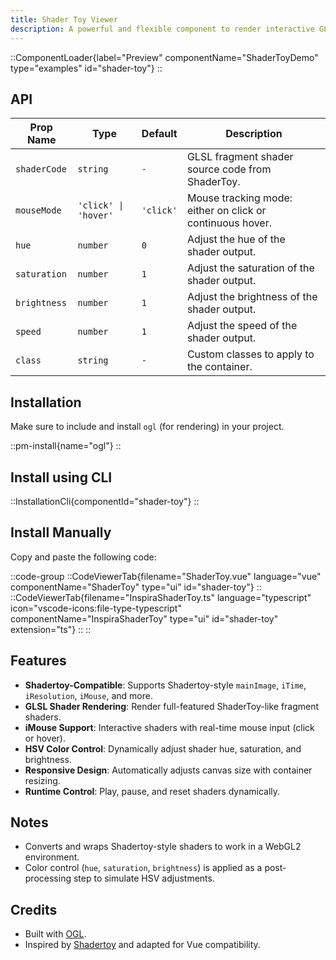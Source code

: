 ```yaml
---
title: Shader Toy Viewer
description: A powerful and flexible component to render interactive GLSL shaders from ShaderToy in the browser.
---
```


::ComponentLoader{label="Preview" componentName="ShaderToyDemo" type="examples" id="shader-toy"}
::

## API

| Prop Name    | Type                 | Default   | Description                                               |
| ------------ | -------------------- | --------- | --------------------------------------------------------- |
| `shaderCode` | `string`             | `-`       | GLSL fragment shader source code from ShaderToy.          |
| `mouseMode`  | `'click' \| 'hover'` | `'click'` | Mouse tracking mode: either on click or continuous hover. |
| `hue`        | `number`             | `0`       | Adjust the hue of the shader output.                      |
| `saturation` | `number`             | `1`       | Adjust the saturation of the shader output.               |
| `brightness` | `number`             | `1`       | Adjust the brightness of the shader output.               |
| `speed`      | `number`             | `1`       | Adjust the speed of the shader output.                    |
| `class`      | `string`             | `-`       | Custom classes to apply to the container.                 |

## Installation

Make sure to include and install `ogl` (for rendering) in your project.

::pm-install{name="ogl"}
::

## Install using CLI

::InstallationCli{componentId="shader-toy"}
::

## Install Manually

Copy and paste the following code:

::code-group
::CodeViewerTab{filename="ShaderToy.vue" language="vue" componentName="ShaderToy" type="ui" id="shader-toy"}
::
::CodeViewerTab{filename="InspiraShaderToy.ts" language="typescript" icon="vscode-icons:file-type-typescript" componentName="InspiraShaderToy" type="ui" id="shader-toy" extension="ts"}
::
::

## Features

- **Shadertoy-Compatible**: Supports Shadertoy-style `mainImage`, `iTime`, `iResolution`, `iMouse`, and more.
- **GLSL Shader Rendering**: Render full-featured ShaderToy-like fragment shaders.
- **iMouse Support**: Interactive shaders with real-time mouse input (click or hover).
- **HSV Color Control**: Dynamically adjust shader hue, saturation, and brightness.
- **Responsive Design**: Automatically adjusts canvas size with container resizing.
- **Runtime Control**: Play, pause, and reset shaders dynamically.

## Notes

- Converts and wraps Shadertoy-style shaders to work in a WebGL2 environment.
- Color control (`hue`, `saturation`, `brightness`) is applied as a post-processing step to simulate HSV adjustments.

## Credits

- Built with [OGL](https://github.com/oframe/ogl).
- Inspired by [Shadertoy](https://shadertoy.com/) and adapted for Vue compatibility.

